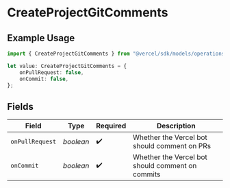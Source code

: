 # CreateProjectGitComments

## Example Usage

```typescript
import { CreateProjectGitComments } from "@vercel/sdk/models/operations";

let value: CreateProjectGitComments = {
    onPullRequest: false,
    onCommit: false,
};
```

## Fields

| Field                                            | Type                                             | Required                                         | Description                                      |
| ------------------------------------------------ | ------------------------------------------------ | ------------------------------------------------ | ------------------------------------------------ |
| `onPullRequest`                                  | *boolean*                                        | :heavy_check_mark:                               | Whether the Vercel bot should comment on PRs     |
| `onCommit`                                       | *boolean*                                        | :heavy_check_mark:                               | Whether the Vercel bot should comment on commits |